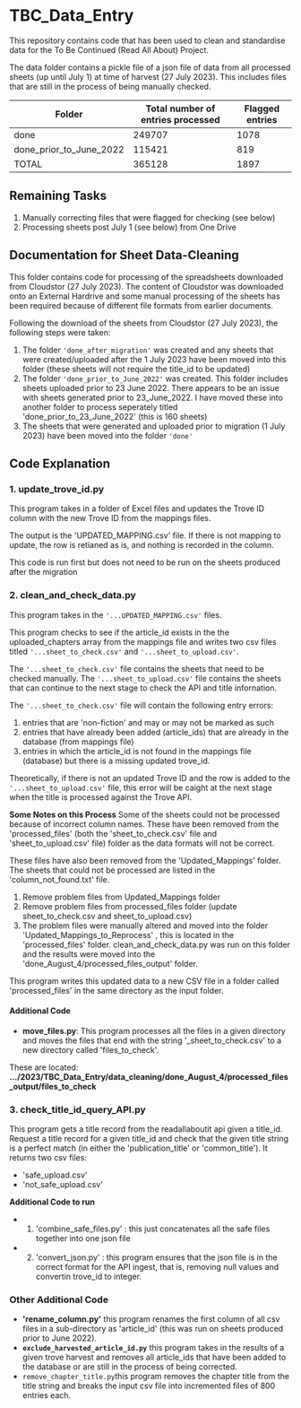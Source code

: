 # TBC_Data_Entry
This repository contains code that has been used to clean and standardise data for the To Be Continued (Read All About) Project.

The data folder contains a pickle file of a json file of data from all processed sheets (up until July 1) at time of harvest (27 July 2023). This includes files that are still in the process of being manually checked.

| Folder | Total number of entries processed | Flagged entries | 
| --- | --- | --- |
|done |  249707 |  1078 |
|done_prior_to_June_2022 |  115421 | 819 |
|TOTAL |  365128 | 1897 |

## Remaining Tasks
1. Manually correcting files that were flagged for checking (see below)
2. Processing sheets post July 1 (see below) from One Drive

## Documentation for Sheet Data-Cleaning
This folder contains code for processing of the spreadsheets downloaded from Cloudstor (27 July 2023).
The content of Cloudstor was downloaded onto an External Hardrive and some manual processing of the sheets has been required because of different file formats from earlier documents. 

Following the download of the sheets from Cloudstor (27 July 2023), the following steps were taken:
1. The folder ```'done_after_migration'``` was created and any sheets that were created/uploaded after the 1 July 2023 have been moved into this folder (these sheets will not require the title_id to be updated)
2. The folder ```'done_prior_to_June_2022'``` was created. This folder includes sheets uploaded prior to 23 June 2022. There appears to be an issue with sheets generated prior to 23_June_2022. I have moved these into another folder to process seperately titled 'done_prior_to_23_June_2022' (this is 160 sheets)
3. The sheets that were generated and uploaded prior to migration (1 July 2023) have been moved into the folder ```'done'```

## Code Explanation

### 1.  update_trove_id.py
This program takes in a folder of Excel files and updates the Trove ID column with the new Trove ID from the mappings files.

The output is the 'UPDATED_MAPPING.csv' file. If there is not mapping to update, the row is retianed as is, and nothing is recorded in the column. 

This code is run first but does not need to be run on the sheets produced after the migration

### 2.  clean_and_check_data.py
This program takes in the ```'...UPDATED_MAPPING.csv'``` files. 

This program checks to see if the article_id exists in the the uploaded_chapters array from the mappings file and writes two csv files titled ```'...sheet_to_check.csv'``` and ```'...sheet_to_upload.csv'```. 

The ```'...sheet_to_check.csv'``` file contains the sheets that need to be checked manually. The ```'...sheet_to_upload.csv'``` file contains the sheets that can continue to the next stage to check the API and title infornation. 

The ```'...sheet_to_check.csv'``` file will contain the following entry errors:
1. entries that are 'non-fiction' and may or may not be marked as such
2. entries that have already been added (article_ids) that are already in the database (from mappings file)
3. entries in which the article_id is not found in the mappings file (database) but there is a missing updated trove_id. 

Theoretically, if there is not an updated Trove ID and the row is added to the ```'...sheet_to_upload.csv'``` file, this error will be caight at the next stage when the title is processed against the Trove API.

**Some Notes on this Process**
Some of the sheets could not be processed because of incorrect column names. These have been removed from the 'processed_files' (both the 'sheet_to_check.csv' file and 'sheet_to_upload.csv' file) folder as the data formats will not be correct. 
    
These files have also been removed from the 'Updated_Mappings' folder. The sheets that could not be processed are listed in the 'column_not_found.txt' file.
1. Remove problem files from Updated_Mappings folder
2. Remove problem files from processed_files folder (update sheet_to_check.csv and sheet_to_upload.csv)
3. The problem files were manually altered and moved into the folder 'Updated_Mappings_to_Reprocess' , this is located in the 'processed_files' folder. clean_and_check_data.py was run on this folder and the results were moved into the 'done_August_4/processed_files_output' folder. 

This program writes this updated data to a new CSV file in a folder called 'processed_files' in the same directory as the input folder.

#### Additional Code
- **move_files.py**: 
This program processes all the files in a given directory and moves the files that end with the string '_sheet_to_check.csv' to a new directory called 'files_to_check'. 
    
These are located: **.../2023/TBC_Data_Entry/data_cleaning/done_August_4/processed_files_output/files_to_check**

### 3.  check_title_id_query_API.py
This program gets a title record from the readallaboutit api given a title_id. Request a title record for a given title_id and check that the given title string is a perfect match (in either the 'publication_title' or 'common_title'). It returns two csv files:
- 'safe_upload.csv'
- 'not_safe_upload.csv'

**Additional Code to run**
- 1. 'combine_safe_files.py' : this just concatenates all the safe files together into one json file
- 2. 'convert_json.py' : this program ensures that the json file is in the correct format for the API ingest, that is, removing null values and convertin trove_id to integer. 

### Other Additional Code
- **'rename_column.py'**
this program renames the first column of all csv files in a sub-directory as 'article_id' (this was run on sheets produced prior to June 2022). 
- **`exclude_harvested_article_id.py`** this program takes in the results of a given trove harvest and removes all article_ids that have been added to the database or are still in the process of being corrected.
- `remove_chapter_title.py`this program removes the chapter title from the title string and breaks the input csv file into incremented files of 800 entries each.    

